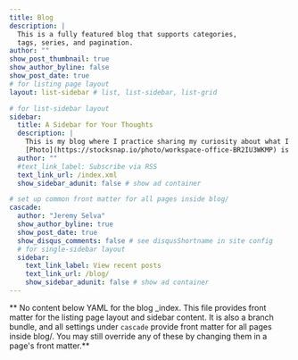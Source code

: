 ```yaml
---
title: Blog
description: |
  This is a fully featured blog that supports categories, 
  tags, series, and pagination.
author: ""
show_post_thumbnail: true
show_author_byline: false
show_post_date: true
# for listing page layout
layout: list-sidebar # list, list-sidebar, list-grid

# for list-sidebar layout
sidebar: 
  title: A Sidebar for Your Thoughts
  description: |
    This is my blog where I practice sharing my curiosity about what I have learnt. It includes notes and tutorials for my future self and hopefully also for you.<br><br>
    [Photo](https://stocksnap.io/photo/workspace-office-BR2IU3WKMP) is taken from [FOCA Stock](https://stocksnap.io/author/focastock) on [StockSnap](https://stocksnap.io) under [CC0 license](https://creativecommons.org/publicdomain/zero/1.0/)
  author: ""
  #text_link_label: Subscribe via RSS
  text_link_url: /index.xml
  show_sidebar_adunit: false # show ad container

# set up common front matter for all pages inside blog/
cascade:
  author: "Jeremy Selva"
  show_author_byline: true
  show_post_date: true
  show_disqus_comments: false # see disqusShortname in site config
  # for single-sidebar layout
  sidebar:
    text_link_label: View recent posts
    text_link_url: /blog/
    show_sidebar_adunit: false # show ad container
---
```


** No content below YAML for the blog _index. This file provides front matter for the listing page layout and sidebar content. It is also a branch bundle, and all settings under `cascade` provide front matter for all pages inside blog/. You may still override any of these by changing them in a page's front matter.**
